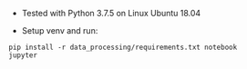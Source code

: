 - Tested with Python 3.7.5 on Linux Ubuntu 18.04

- Setup venv and run:
``` 
pip install -r data_processing/requirements.txt notebook
jupyter
```
